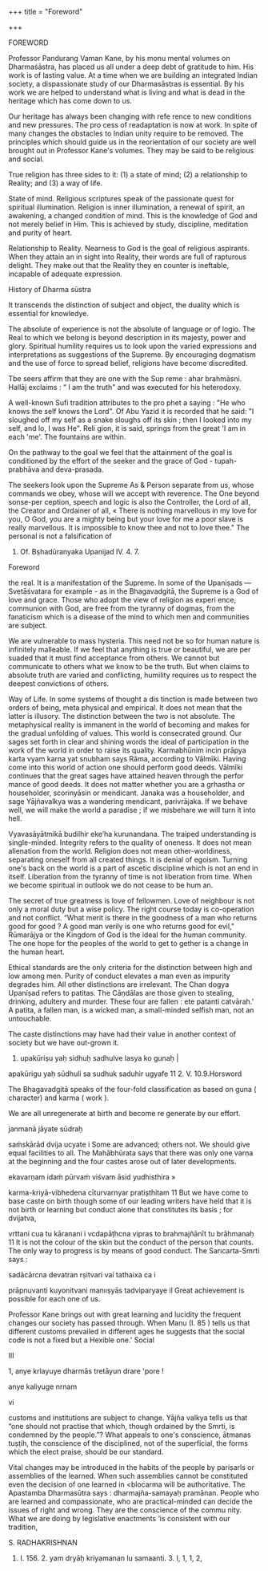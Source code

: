 +++
title = "Foreword"

+++

FOREWORD 

Professor Pandurang Vaman Kane, by his monu mental volumes on Dharmaśāstra, has placed us all under a deep debt of gratitude to him. His work is of lasting value. At a time when we are building an integrated Indian society, a dispassionate study of our Dharmasāstras is essential. By his work we are helped to understand what is living and what is dead in the heritage which has come down to us. 

Our heritage has always been changing with refe rence to new conditions and new pressures. The pro cess of readaptation is now at work. In spite of many changes the obstacles to Indian unity require to be removed. The principles which should guide us in the reorientation of our society are well brought out in Professor Kane's volumes. They may be said to be religious and social. 

True religion has three sides to it: (1) a state of mind; (2) a relationship to Reality; and (3) a way of life. 

State of mind. Religious scriptures speak of the passionate quest for spiritual illumination. Religion is inner illumination, a renewal of spirit, an awakening, a changed condition of mind. This is the knowledge of God and not merely belief in Him. This is achieved by study, discipline, meditation and purity of heart. 

Relationship to Reality. Nearness to God is the goal of religious aspirants. When they attain an in sight into Reality, their words are full of rapturous delight. They make out that the Reality they en counter is ineftable, incapable of adequate expression. 

History of Dharma sūstra 

It transcends the distinction of subject and object, the duality which is essential for knowledye. 

The absolute of experience is not the absolute of language or of logio. The Real to which we belong is beyond description in its majesty, power and glory. Spiritual humility requires us to look upon the varied expressions and interpretations as suggestions of the Supreme. By encouraging dogmatism and the use of force to spread belief, religions have become discredited. 

Tbe seers affirm that they are one with the Sup reme : ahar brahmāsni. Hallāj exclaims : “ I am the truth" and was executed for his heterodoxy. 

A well-known Sufi tradition attributes to the pro phet a saying : "He who knows the self knows the Lord". Of Abu Yazid it is recorded that he said: "I sloughed off my self as a snake sloughs off its skin ; then I looked into my self, and lo, I was He". Reli gion, it is said, springs from the great 'I am in each 'me'. The fountains are within. 

On the pathway to the goal we feel that the attainment of the goal is conditioned by the effort of the seeker and the grace of God - tupah-prabhāva and deva-prasada. 

The seekers look upon the Supreme As & Person separate from us, whose commands we obey, whose will we accept with reverence. The One beyond sonse-per ception, speech and logic is also the Controller, the Lord of all, the Creator and Ordainer of all, « There is nothing marvellous in my love for you, O God, you are a mighty being but your love for me a poor slave is really marvellous. It is impossible to know thee and not to love thee." The personal is not a falsification of 

1. Of. Bṣhadūranyaka Upanijad IV. 4. 7. 

Foreword 

the real. It is a manifestation of the Supreme. In some of the Upaniṣads — Svetāśvatara for example - as in the Bhagavadgitā, the Supreme is a God of love and grace. Those who adopt the view of religion as experi ence, communion with God, are free from the tyranny of dogmas, from the fanaticism which is a disease of the mind to which men and communities are subject. 

We are vulnerable to mass hysteria. This need not be so for human nature is infinitely malleable. If we feel that anything is true or beautiful, we are per suaded that it must find acceptance from others. We cannot but communicate to others what we know to be the truth. But when claims to absolute truth are varied and conflicting, humility requires us to respect the deepest convictions of others. 

Way of Life. In some systems of thought a dis tinction is made between two orders of being, meta physical and empirical. It does not mean that the latter is illusory. The distinction between the two is not absolute. The metaphysical reality is immanent in the world of becoming and makes for the gradual unfolding of values. This world is consecrated ground. Our sages set forth in clear and shining words the ideal of participation in the work of the world in order to raise its quality. Karmabhūnim incin prāpya karta vyam karna yat snubham says Rāma, according to Vālmīki. Having come into this world of action one should perform good deeds. Vālmīki continues that the great sages have attained heaven through the perfor mance of good deeds. It does not matter whether you are a grhastha or householder, scorinyāsin or mendicant. Janaka was a householder, and sage Yājñavalkya was a wandering mendicant, parivrājaka. If we behave well, we will make the world a paradise ; if we misbehare we will turn it into hell. 



Vyavasāyātmikā budilhir eke’ha kurunandana. The traiped understanding is single-minded. Integrity refers to the quality of oneness. It does not mean alienation from the world. Religion does not mean other-worldiness, separating oneself from all created things. It is denial of egoism. Turning one's back on the world is a part of ascetic discipline which is not an end in itself. Liberation from the tyranny of time is not liberation from time. When we become spiritual in outlook we do not cease to be hum an. 

The secret of true greatness is love of fellowmen. Love of neighbour is not only a moral duty but a wise policy. The right course today is co-operation and not conflict. “What merit is there in the goodness of a man who returns good for good ? A good man verily is one who returns good for evil," Rūmarājya or the Kingdom of God is the ideal for the human community. The one hope for the peoples of the world to get to gether is a change in the human heart. 

Ethical standards are the only criteria for the distinction between high and low among men. Purity of conduct elevates a man even as impurity degrades him. All other distinctions are irrelevant. The Chan dogya Upaniṣad refers to patitas. The Cāṇdālas are those given to stealing, drinking, adultery and murder. These four are fallen : ete patanti catvārah.' A patita, a fallen man, is a wicked man, a small-minded selfish man, not an untouchable. 

The caste distinctions may have had their value in another context of society but we have out-grown it. 

1. upakūriṣu yaḥ sidhuḥ sadhulve lasya ko gunaḥ | 

apakūrigu yaḥ sūdhuli sa sudhuk saduhir ugyafe 11 2. V. 10.9.Horsword 

The Bhagavadgitā speaks of the four-fold classification as based on guna ( character) and karma ( work ). 

We are all unregenerate at birth and become re generate by our effort. 

janmanā jāyate sūdraḥ 

saṁskārād dvija ucyate i Some are advanced; others not. We should give equal facilities to all. The Mahābhūrata says that there was only one varṇa at the beginning and the four castes arose out of later developments. 

ekavarṇam idaṁ pūrvaṁ viśvam āsid yudhisthira » 

karma-kriyā-vibhedena cīturvarnyar pratișthitam 11 But we have come to base caste on birth though some of our leading writers have held that it is not birth or learning but conduct alone that constitutes its basis ; for dvijatva, 

vrttani cua tu kāranani i vcdapāṭhcna vipras to brahmajñānīt tu brāhmanaḥ 11 It is not the colour of the skin but the conduct of the person that counts. The only way to progress is by means of good conduct. The Sarıcarta-Smrti says : 

sadācārcna devatran rṣitvari vai tathaixa ca i 

prāpnuvanti kuyonitvani manııṣyās tadviparyaye il Great achievement is possible for each one of us. 

Professor Kane brings out with great learning and lucidity the frequent changes our society has passed through. When Manu (I. 85 ) tells us that different customs prevailed in different ages he suggests that the social code is not a fixed but a Hexible one.' Social 

III 

1, anye krlayuye dharmās tretāyun drare 'pore ! 

anye kaliyuge nrnam 

vi 



customs and institutions are subject to change. Yājña valkya tells us that “one should not practise that which, though ordained by the Smrti, is condemned by the people.”? What appeals to one's conscience, ātmanas tuṣṭih, the conscience of the disciplined, not of the superficial, the forms which the elect praise, should be our standard. 

Vital changes may be introduced in the habits of the people by pariṣarls or assemblies of the learned. When such assemblies cannot be constituted even the decision of one learned in <blocarma will be authoritative. The Apastamba Dharmasūtra says : dharmajña-samayaḥ pramānan. People who are learned and compassionate, who are practical-minded can decide the issues of right and wrong. They are the conscience of the commu nity. What we are doing by legislative enactments ‘is consistent with our tradition, 

S. RADHAKRISHNAN 

1. I. 156. 2. yam dryāḥ kriyamanan lu samaanti. 3. I, 1, 1, 2, 
